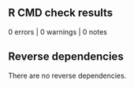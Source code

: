 ## R CMD check results

0 errors | 0 warnings | 0 notes

## Reverse dependencies

There are no reverse dependencies.

